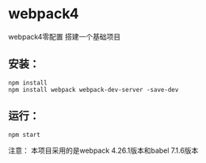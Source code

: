 # webpack4
webpack4零配置 搭建一个基础项目

## 安装：
```
npm install
npm install webpack webpack-dev-server -save-dev
```
## 运行：
```
npm start
```
注意： 本项目采用的是webpack 4.26.1版本和babel 7.1.6版本
